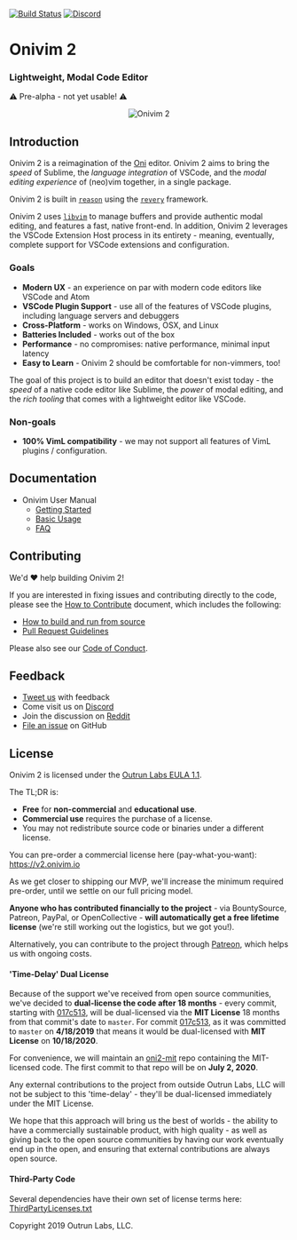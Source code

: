 [![Build Status](https://dev.azure.com/onivim/oni2/_apis/build/status/onivim.oni2?branchName=master)](https://dev.azure.com/onivim/oni2/_build/latest?definitionId=1?branchName=master)
[![Discord](https://img.shields.io/discord/417774914645262338.svg)](https://discord.gg/7maEAxV)

# Onivim 2

### Lightweight, Modal Code Editor

:warning: Pre-alpha - not yet usable! :warning: 

<p align="center">
  <img src="https://user-images.githubusercontent.com/13532591/61331099-1d6c7d80-a7d6-11e9-8c5d-e3c95def6144.png" alt="Onivim 2" />
 </p>


## Introduction

Onivim 2 is a reimagination of the [Oni](https://www.onivim.io) editor. Onivim 2 aims to bring the _speed_ of Sublime, the _language integration_ of VSCode, and the _modal editing experience_ of (neo)vim together, in a single package.

Onivim 2 is built in [`reason`](https://reasonml.github.io) using the [`revery`](https://github.com/revery-ui/revery) framework.

Onivim 2 uses [`libvim`](https://github.com/onivim/libvim) to manage buffers and provide authentic modal editing, and features a fast, native front-end. In addition, Onivim 2 leverages the VSCode Extension Host process in its entirety - meaning, eventually, complete support for VSCode extensions and configuration.

### Goals

- __Modern UX__ - an experience on par with modern code editors like VSCode and Atom
- __VSCode Plugin Support__ - use all of the features of VSCode plugins, including language servers and debuggers
- __Cross-Platform__ - works on Windows, OSX, and Linux
- __Batteries Included__ - works out of the box
- __Performance__ - no compromises: native performance, minimal input latency
- __Easy to Learn__ - Onivim 2 should be comfortable for non-vimmers, too!

The goal of this project is to build an editor that doesn't exist today - the _speed_ of a native code editor like Sublime, the _power_ of modal editing, and the _rich tooling_ that comes with a lightweight editor like VSCode.

### Non-goals

- __100% VimL compatibility__ - we may not support all features of VimL plugins / configuration.

## Documentation

- Onivim User Manual
  - [Getting Started](https://onivim.github.io/docs/getting-started/why-onivim)
  - [Basic Usage](https://onivim.github.io/docs/using-onivim/moving-in-onivim)
  - [FAQ](https://onivim.github.io/docs/other/faq)

## Contributing

We'd :heart: help building Onivim 2!

If you are interested in fixing issues and contributing directly to the code, please see the [How to Contribute](https://onivim.github.io/docs/for-developers/contributing) document, which includes the following:

- [How to build and run from source](https://onivim.github.io/docs/for-developers/building)
- [Pull Request Guidelines](https://onivim.github.io/docs/for-developers/contributing)

Please also see our [Code of Conduct](./CODE_OF_CONDUCT.md).

## Feedback

- [Tweet us](https://twitter.com/oni_vim) with feedback
- Come visit us on [Discord](https://discord.gg/7maEAxV)
- Join the discussion on [Reddit](https://reddit.com/r/onivim)
- [File an issue](https://github.com/onivim/oni2/issues) on GitHub

## License

Onivim 2 is licensed under the [Outrun Labs EULA 1.1](./Outrun-Labs-EULA-v1.1.md).

The TL;DR is:
- __Free__ for __non-commercial__ and __educational use__.
- __Commercial use__ requires the purchase of a license.
- You may not redistribute source code or binaries under a different license.

You can pre-order a commercial license here (pay-what-you-want): https://v2.onivim.io

As we get closer to shipping our MVP, we'll increase the minimum required pre-order, until we settle on our full pricing model.

__Anyone who has contributed financially to the project__ - via BountySource, Patreon, PayPal, or OpenCollective - __will automatically get a free lifetime license__ (we're still working out the logistics, but we got you!). 

Alternatively, you can contribute to the project through [Patreon](https://www.patreon.com/onivim), which helps us with ongoing costs.

#### 'Time-Delay' Dual License

Because of the support we've received from open source communities, we've decided to __dual-license the code after 18 months__ - every commit, starting with [017c513](https://github.com/onivim/oni2/commit/017c5131b4bba3006f726a3ef0f5a33028e059b5), will be dual-licensed via the __MIT License__ 18 months from that commit's date to `master`. For commit [017c513](https://github.com/onivim/oni2/commit/017c5131b4bba3006f726a3ef0f5a33028e059b5), as it was committed to `master` on __4/18/2019__ that means it would be dual-licensed with __MIT License__ on __10/18/2020__. 

For convenience, we will maintain an [oni2-mit](https://github.com/onivim/oni2-mit) repo containing the MIT-licensed code. The first commit to that repo will be on __July 2, 2020__.

Any external contributions to the project from outside Outrun Labs, LLC will not be subject to this 'time-delay' - they'll be dual-licensed immediately under the MIT License.

We hope that this approach will bring us the best of worlds - the ability to have a commercially sustainable product, with high quality - as well as giving back to the open source communities by having our work eventually end up in the open, and ensuring that external contributions are always open source.

#### Third-Party Code

Several dependencies have their own set of license terms here: [ThirdPartyLicenses.txt](ThirdPartyLicenses.txt)

Copyright 2019 Outrun Labs, LLC.
